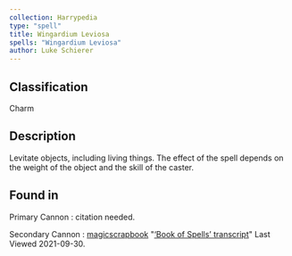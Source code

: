 ```yaml
---
collection: Harrypedia
type: "spell"
title: Wingardium Leviosa
spells: "Wingardium Leviosa"
author: Luke Schierer
---
```


## Classification

Charm

## Description

Levitate objects, including living things. The effect of the spell depends on the weight of the object and the skill of the caster.

## Found in

Primary Cannon
: citation needed.

Secondary Cannon
: [magicscrapbook](https://magicscrapbook.tumblr.com/)
"[‘Book of Spells’ transcript](https://magicscrapbook.tumblr.com/post/162085200042/book-of-spells-transcript)"
Last Viewed 2021-09-30.
